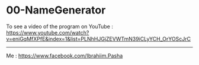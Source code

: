 # 00-NameGenerator

To see a video of the program on YouTube :
https://www.youtube.com/watch?v=eniGqMfXPfE&index=1&list=PLNhHJGjZEVWTmN39iCLyYCH_OrYOScJrC

---------
Me : https://www.facebook.com/Ibrahiim.Pasha

